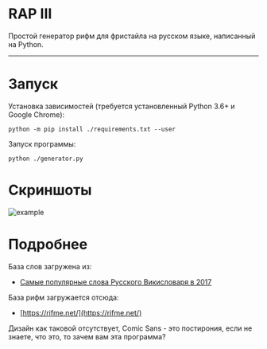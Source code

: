 # RAP III

Простой генератор рифм для фристайла на русском языке, написанный на Python.

---

# Запуск

Установка зависимостей (требуется установленный Python 3.6+ и Google Chrome):
```shell
python -m pip install ./requirements.txt --user
```

Запуск программы:
```shell
python ./generator.py
```
# Скриншоты

![example](https://cloud.screenpresso.com/cHZKf/2021-08-02_20h04_47.png)


# Подробнее

База слов загружена из:

- [Самые популярные слова Русского Викисловаря в 2017](https://ru.wikinews.org/wiki/%D0%A1%D0%B0%D0%BC%D1%8B%D0%B5_%D0%BF%D0%BE%D0%BF%D1%83%D0%BB%D1%8F%D1%80%D0%BD%D1%8B%D0%B5_%D1%81%D0%BB%D0%BE%D0%B2%D0%B0_%D0%A0%D1%83%D1%81%D1%81%D0%BA%D0%BE%D0%B3%D0%BE_%D0%92%D0%B8%D0%BA%D0%B8%D1%81%D0%BB%D0%BE%D0%B2%D0%B0%D1%80%D1%8F_%D0%B2_2017_%D0%B3%D0%BE%D0%B4%D1%83)

База рифм загружается отсюда:

- [https://rifme.net/](https://rifme.net/)

Дизайн как таковой отсутствует, Comic Sans - это постирония, если 
не знаете, что это, то зачем вам эта программа? 